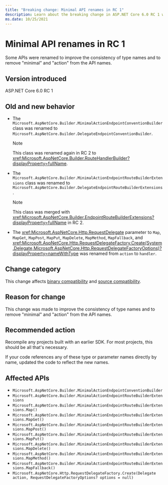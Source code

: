 ```yaml
---
title: "Breaking change: Minimal API renames in RC 1"
description: Learn about the breaking change in ASP.NET Core 6.0 RC 1 where some minimal APIs were renamed.
ms.date: 10/25/2021
---
```

# Minimal API renames in RC 1

Some APIs were renamed to improve the consistency of type names and to remove "minimal" and "action" from the API names.

## Version introduced

ASP.NET Core 6.0 RC 1

## Old and new behavior

- The `Microsoft.AspNetCore.Builder.MinimalActionEndpointConventionBuilder` class was renamed to `Microsoft.AspNetCore.Builder.DelegateEndpointConventionBuilder`.

  > [!NOTE]
  > This class was renamed again in RC 2 to <xref:Microsoft.AspNetCore.Builder.RouteHandlerBuilder?displayProperty=fullName>.

- The `Microsoft.AspNetCore.Builder.MinimalActionEndpointRouteBuilderExtensions` class was renamed to `Microsoft.AspNetCore.Builder.DelegateEndpointRouteBuilderExtensions`.

  > [!NOTE]
  > This class was merged with <xref:Microsoft.AspNetCore.Builder.EndpointRouteBuilderExtensions?displayProperty=fullName> in RC 2.

- The <xref:Microsoft.AspNetCore.Http.RequestDelegate> parameter to `Map`, `MapGet`, `MapPost`, `MapPut`, `MapDelete`, `MapMethod`, `MapFallback`, and <xref:Microsoft.AspNetCore.Http.RequestDelegateFactory.Create(System.Delegate,Microsoft.AspNetCore.Http.RequestDelegateFactoryOptions)?displayProperty=nameWithType> was renamed from `action` to `handler`.

## Change category

This change affects [binary compatibility](../../categories.md#binary-compatibility) and [source compatibility](../../categories.md#source-compatibility).

## Reason for change

This change was made to improve the consistency of type names and to remove "minimal" and "action" from the API names.

## Recommended action

Recompile any projects built with an earlier SDK. For most projects, this should be all that's necessary.

If your code references any of these type or parameter names directly by name, updated the code to reflect the new names.

## Affected APIs

- `Microsoft.AspNetCore.Builder.MinimalActionEndpointConventionBuilder`
- `Microsoft.AspNetCore.Builder.MinimalActionEndpointRouteBuilderExtensions`
- `Microsoft.AspNetCore.Builder.MinimalActionEndpointRouteBuilderExtensions.Map()`
- `Microsoft.AspNetCore.Builder.MinimalActionEndpointRouteBuilderExtensions.MapGet()`
- `Microsoft.AspNetCore.Builder.MinimalActionEndpointRouteBuilderExtensions.MapPost()`
- `Microsoft.AspNetCore.Builder.MinimalActionEndpointRouteBuilderExtensions.MapPut()`
- `Microsoft.AspNetCore.Builder.MinimalActionEndpointRouteBuilderExtensions.MapDelete()`
- `Microsoft.AspNetCore.Builder.MinimalActionEndpointRouteBuilderExtensions.MapMethod()`
- `Microsoft.AspNetCore.Builder.MinimalActionEndpointRouteBuilderExtensions.MapFallback()`
- `Microsoft.AspNetCore.Http.RequestDelegateFactory.Create(Delegate action, RequestDelegateFactoryOptions? options = null)`
